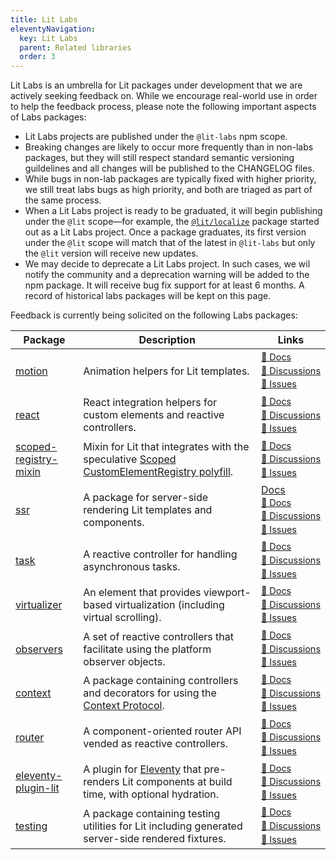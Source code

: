 ```yaml
---
title: Lit Labs
eleventyNavigation:
  key: Lit Labs
  parent: Related libraries
  order: 3
---
```


Lit Labs is an umbrella for Lit packages under development that we are actively seeking feedback on. While we encourage real-world use in order to help the feedback process, please note the following important aspects of Labs packages:

- Lit Labs projects are published under the `@lit-labs` npm scope.
- Breaking changes are likely to occur more frequently than in non-labs packages, but they will still respect standard semantic versioning guildelines and all changes will be published to the CHANGELOG files.
- While bugs in non-lab packages are typically fixed with higher priority, we still treat labs bugs as high priority, and both are triaged as part of the same process.
- When a Lit Labs project is ready to be graduated, it will begin publishing under the `@lit` scope—for example, the [`@lit/localize`](/docs/localization/overview/) package started out as a Lit Labs project. Once a package graduates, its first version under the `@lit` scope will match that of the latest in `@lit-labs` but only the `@lit` version will receive new updates.
- We may decide to deprecate a Lit Labs project. In such cases, we wil notify the community and a deprecation warning will be added to the npm package. It will receive bug fix support for at least 6 months. A record of historical labs packages will be kept on this page.

Feedback is currently being solicited on the following Labs packages:

<style>
  .labs-table-links {
    font-size: 0.9em;
    line-height: 1.5;
  }
</style>

| Package | Description | Links |
|-|-|-|
| [motion](https://www.npmjs.com/package/@lit-labs/motion) | Animation helpers for Lit templates. | <div class="labs-table-links">[📄&nbsp;Docs](https://github.com/lit/lit/tree/main/packages/labs/motion#readme "Docs")<br>[💬&nbsp;Discussions](https://github.com/lit/lit/discussions "Discussions")<br>[🐞&nbsp;Issues](https://github.com/lit/lit/issues?q=is%3Aissue+is%3Aopen+%5Blabs%2Fmotion%5D "Issues")</div> |
| [react](https://www.npmjs.com/package/@lit-labs/react) | React integration helpers for custom elements and reactive controllers. | <div class="labs-table-links">[📄&nbsp;Docs](https://github.com/lit/lit/tree/main/packages/labs/react#readme "Readme")<br>[💬&nbsp;Discussions](https://github.com/lit/lit/discussions "Discussions")<br>[🐞&nbsp;Issues](https://github.com/lit/lit/issues?q=is%3Aissue+is%3Aopen+%5Blabs%2Freact%5D "Issues")</div> |
| [scoped-registry-mixin](https://www.npmjs.com/package/@lit-labs/scoped-registry-mixin) | Mixin for Lit that integrates with the speculative [Scoped CustomElementRegistry polyfill](https://github.com/webcomponents/polyfills/tree/master/packages/scoped-custom-element-registry). | <div class="labs-table-links">[📄&nbsp;Docs](https://github.com/lit/lit/tree/main/packages/labs/scoped-registry-mixin#readme "Readme")<br>[💬&nbsp;Discussions](https://github.com/lit/lit/discussions "Discussions")<br>[🐞&nbsp;Issues](https://github.com/lit/lit/issues?q=is%3Aissue+is%3Aopen+%5Blabs%2Fscoped-registry-mixin%5D "Issues")</div> |
| [ssr](https://www.npmjs.com/package/@lit-labs/ssr) | A package for server-side rendering Lit templates and components. | [Docs](/docs/ssr/overview)<br><div class="labs-table-links">[📄&nbsp;Docs](https://github.com/lit/lit/tree/main/packages/labs/ssr#readme "Readme")<br>[💬&nbsp;Discussions](https://github.com/lit/lit/discussions "Discussions")<br>[🐞&nbsp;Issues](https://github.com/lit/lit/issues?q=is%3Aissue+is%3Aopen+%5Blabs%2Fssr%5D "Issues")</div> |
| [task](https://www.npmjs.com/package/@lit-labs/task) | A reactive controller for handling asynchronous tasks. | <div class="labs-table-links">[📄&nbsp;Docs](https://github.com/lit/lit/tree/main/packages/labs/task#readme "Readme")<br>[💬&nbsp;Discussions](https://github.com/lit/lit/discussions "Discussions")<br>[🐞&nbsp;Issues](https://github.com/lit/lit/issues?q=is%3Aissue+is%3Aopen+%5Blabs%2Ftask%5D "Issues")</div> |
| [virtualizer](https://www.npmjs.com/package/@lit-labs/virtualizer) | An element that provides viewport-based virtualization (including virtual scrolling). | <div class="labs-table-links">[📄&nbsp;Docs](https://github.com/lit/lit/tree/main/packages/labs/virtualizer#readme "Readme")<br>[💬&nbsp;Discussions](https://github.com/lit/lit/discussions "Discussions")<br>[🐞&nbsp;Issues](https://github.com/lit/lit/issues?q=is%3Aissue+is%3Aopen+%5Blabs%2Fvirtualizer%5D "Issues")</div> |
| [observers](https://www.npmjs.com/package/@lit-labs/observers) | A set of reactive controllers that facilitate using the platform observer objects. | <div class="labs-table-links">[📄&nbsp;Docs](https://github.com/lit/lit/tree/main/packages/labs/observers#readme "Readme")<br>[💬&nbsp;Discussions](https://github.com/lit/lit/discussions "Discussions")<br>[🐞&nbsp;Issues](https://github.com/lit/lit/issues?q=is%3Aissue+is%3Aopen+%5Blabs%2Fobservers%5D "Issues")</div> |
| [context](https://www.npmjs.com/package/@lit-labs/context) | A package containing controllers and decorators for using the [Context Protocol](https://github.com/webcomponents-cg/community-protocols/blob/main/proposals/context.md). | <div class="labs-table-links">[📄&nbsp;Docs](https://github.com/lit/lit/tree/main/packages/labs/context#readme "Readme")<br>[💬&nbsp;Discussions](https://github.com/lit/lit/discussions "Discussions")<br>[🐞&nbsp;Issues](https://github.com/lit/lit/issues?q=is%3Aissue+is%3Aopen+%5Blabs%2Fcontext%5D "Issues")</div> |
| [router](https://www.npmjs.com/package/@lit-labs/router) | A component-oriented router API vended as reactive controllers. | <div class="labs-table-links">[📄&nbsp;Docs](https://github.com/lit/lit/tree/main/packages/labs/router#readme "Readme")<br>[💬&nbsp;Discussions](https://github.com/lit/lit/discussions "Discussions")<br>[🐞&nbsp;Issues](https://github.com/lit/lit/issues?q=is%3Aissue+is%3Aopen+%5Blabs%2Frouter%5D "Issues")</div> |
| [eleventy-plugin-lit](https://www.npmjs.com/package/@lit-labs/eleventy-plugin-lit) | A plugin for [Eleventy](https://www.11ty.dev) that pre-renders Lit components at build time, with optional hydration. | <div class="labs-table-links">[📄&nbsp;Docs](https://github.com/lit/lit/tree/main/packages/labs/eleventy-plugin-lit#readme "Readme")<br>[💬&nbsp;Discussions](https://github.com/lit/lit/discussions "Discussions")<br>[🐞&nbsp;Issues](https://github.com/lit/lit/issues?q=is%3Aissue+is%3Aopen+%5Blabs%2Feleventy-plugin-lit%5D "Issues")</div> |
| [testing](https://www.npmjs.com/package/@lit-labs/testing) | A package containing testing utilities for Lit including generated server-side rendered fixtures. | <div class="labs-table-links">[📄&nbsp;Docs](https://github.com/lit/lit/tree/main/packages/labs/testing#readme "Readme")<br>[💬&nbsp;Discussions](https://github.com/lit/lit/discussions "Discussions")<br>[🐞&nbsp;Issues](https://github.com/lit/lit/issues?q=is%3Aissue+is%3Aopen+%5Blabs%2Ftesting%5D "Issues")</div> |

